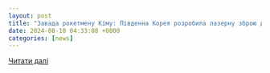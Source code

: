 ```yaml
---
layout: post
title: "Завада рокетмену Кіму: Південна Корея розробила лазерну зброю для боротьби з китайськими БПЛА – АрміяInform"
date: 2024-08-10 04:33:08 +0000
categories: [news]
---
```


[Читати далі](https://armyinform.com.ua/2024/08/10/zavada-roketmenu-kimu-pivdenna-koreya-rozrobyla-lazernu-zbroyu-dlya-borotby-z-kytajskymy-bpla/)
